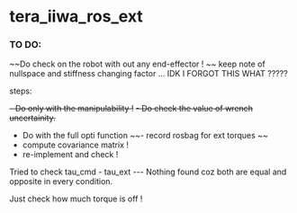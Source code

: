 # tera_iiwa_ros_ext

### TO DO:
~~Do check on the robot with out any end-effector  ! ~~
keep note of nullspace and stiffness changing factor ... IDK I FORGOT THIS WHAT ?????

steps:

~~- Do only with the manipulability !~~
~~- Do check the value of wrench uncertainity.~~
- Do with the full opti function
~~- record rosbag for ext torques ~~
- compute covariance matrix !
- re-implement and check ! 

Tried to check tau_cmd - tau_ext
--- Nothing found coz both are equal and opposite in every condition. 

Just check how much torque is off ! 
